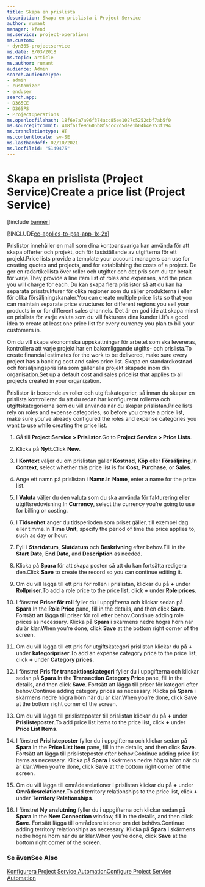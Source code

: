 ```yaml
---
title: Skapa en prislista
description: Skapa en prislista i Project Service
author: rumant
manager: kfend
ms.service: project-operations
ms.custom:
- dyn365-projectservice
ms.date: 8/03/2018
ms.topic: article
ms.author: rumant
audience: Admin
search.audienceType:
- admin
- customizer
- enduser
search.app:
- D365CE
- D365PS
- ProjectOperations
ms.openlocfilehash: 18f6e7a7a96f374acc85ee1027c5252cbf7ab5f0
ms.sourcegitcommit: 418fa1fe9d605b8faccc2d5dee1b04b4e753f194
ms.translationtype: HT
ms.contentlocale: sv-SE
ms.lasthandoff: 02/10/2021
ms.locfileid: "5149475"
---
```

# <a name="create-a-price-list-project-service"></a><span data-ttu-id="916be-103">Skapa en prislista (Project Service)</span><span class="sxs-lookup"><span data-stu-id="916be-103">Create a price list (Project Service)</span></span>

[!include [banner](../includes/psa-now-project-operations.md)]

[!INCLUDE[cc-applies-to-psa-app-1x-2x](../includes/cc-applies-to-psa-app-1x-2x.md)]

<span data-ttu-id="916be-104">Prislistor innehåller en mall som dina kontoansvariga kan använda för att skapa offerter och projekt, och för fastställande av utgifterna för ett projekt.</span><span class="sxs-lookup"><span data-stu-id="916be-104">Price lists provide a template your account managers can use for creating quotes and projects, and for establishing the costs of a project.</span></span> <span data-ttu-id="916be-105">De ger en radartikellista över roller och utgifter och det pris som du tar betalt för varje.</span><span class="sxs-lookup"><span data-stu-id="916be-105">They provide a line item list of roles and expenses, and the price you will charge for each.</span></span> <span data-ttu-id="916be-106">Du kan skapa flera prislistor så att du kan ha separata prisstrukturer för olika regioner som du säljer produkterna i eller för olika försäljningskanaler.</span><span class="sxs-lookup"><span data-stu-id="916be-106">You can create multiple price lists so that you can maintain separate price structures for different regions you sell your products in or for different sales channels.</span></span> <span data-ttu-id="916be-107">Det är en god idé att skapa minst en prislista för varje valuta som du vill fakturera dina kunder i.</span><span class="sxs-lookup"><span data-stu-id="916be-107">It’s a good idea to create at least one price list for every currency you plan to bill your customers in.</span></span>  
  
<span data-ttu-id="916be-108">Om du vill skapa ekonomiska uppskattningar för arbetet som ska levereras, kontrollera att varje projekt har en bakomliggande utgifts- och prislista.</span><span class="sxs-lookup"><span data-stu-id="916be-108">To create financial estimates for the work to be delivered, make sure every project has a backing cost and sales price list.</span></span> <span data-ttu-id="916be-109">Skapa en standardkostnad och försäljningsprislista som gäller alla projekt skapade inom din organisation.</span><span class="sxs-lookup"><span data-stu-id="916be-109">Set up a default cost and sales pricelist that applies to all projects created in your organization.</span></span>  
  
<span data-ttu-id="916be-110">Prislistor är beroende av roller och utgiftskategorier, så innan du skapar en prislista kontrollerar du att du redan har konfigurerat rollerna och utgiftskategorierna som du vill använda när du skapar prislistan.</span><span class="sxs-lookup"><span data-stu-id="916be-110">Price lists rely on roles and expense categories, so before you create a price list, make sure you’ve already configured the roles and expense categories you want to use while creating the price list.</span></span>  
  
1.  <span data-ttu-id="916be-111">Gå till **Project Service > Prislistor**.</span><span class="sxs-lookup"><span data-stu-id="916be-111">Go to **Project Service > Price Lists**.</span></span>  
  
2.  <span data-ttu-id="916be-112">Klicka på **Nytt**.</span><span class="sxs-lookup"><span data-stu-id="916be-112">Click **New**.</span></span>  
  
3.  <span data-ttu-id="916be-113">I **Kontext** väljer du om prislistan gäller **Kostnad**, **Köp** eller **Försäljning**.</span><span class="sxs-lookup"><span data-stu-id="916be-113">In **Context**, select whether this price list is for **Cost**, **Purchase**, or **Sales**.</span></span>  
  
4.  <span data-ttu-id="916be-114">Ange ett namn på prislistan i **Namn**.</span><span class="sxs-lookup"><span data-stu-id="916be-114">In **Name**, enter a name for the price list.</span></span>  
  
5.  <span data-ttu-id="916be-115">I **Valuta** väljer du den valuta som du ska använda för fakturering eller utgiftsredovisning.</span><span class="sxs-lookup"><span data-stu-id="916be-115">In **Currency**, select the currency you’re going to use for billing or costing.</span></span>  
  
6.  <span data-ttu-id="916be-116">I **Tidsenhet** anger du tidsperioden som priset gäller, till exempel dag eller timme.</span><span class="sxs-lookup"><span data-stu-id="916be-116">In **Time Unit**, specify the period of time the price applies to, such as day or hour.</span></span>  
  
7.  <span data-ttu-id="916be-117">Fyll i **Startdatum**, **Slutdatum** och **Beskrivning** efter behov.</span><span class="sxs-lookup"><span data-stu-id="916be-117">Fill in the **Start Date**, **End Date**, and **Description** as needed.</span></span>  
  
8.  <span data-ttu-id="916be-118">Klicka på **Spara** för att skapa posten så att du kan fortsätta redigera den.</span><span class="sxs-lookup"><span data-stu-id="916be-118">Click **Save** to create the record so you can continue editing it.</span></span>  
  
9. <span data-ttu-id="916be-119">Om du vill lägga till ett pris för rollen i prislistan, klickar du på **+** under **Rollpriser**.</span><span class="sxs-lookup"><span data-stu-id="916be-119">To add a role price to the price list, click **+** under **Role prices**.</span></span>  
  
10. <span data-ttu-id="916be-120">I fönstret **Priser för roll** fyller du i uppgifterna och klickar sedan på **Spara**.</span><span class="sxs-lookup"><span data-stu-id="916be-120">In the **Role Price** pane, fill in the details, and then click **Save**.</span></span> <span data-ttu-id="916be-121">Fortsätt att lägga till priser för roll efter behov.</span><span class="sxs-lookup"><span data-stu-id="916be-121">Continue adding role prices as necessary.</span></span> <span data-ttu-id="916be-122">Klicka på **Spara** i skärmens nedre högra hörn när du är klar.</span><span class="sxs-lookup"><span data-stu-id="916be-122">When you’re done, click **Save** at the bottom right corner of the screen.</span></span>  
  
11. <span data-ttu-id="916be-123">Om du vill lägga till ett pris för utgiftskategori prislistan klickar du på **+** under **kategoripriser**.</span><span class="sxs-lookup"><span data-stu-id="916be-123">To add an expense category price to the price list, click **+** under **Category prices**.</span></span>  
  
12. <span data-ttu-id="916be-124">I fönstret **Pris för transaktionskategori** fyller du i uppgifterna och klickar sedan på **Spara**.</span><span class="sxs-lookup"><span data-stu-id="916be-124">In the **Transaction Category Price** pane, fill in the details, and then click **Save**.</span></span> <span data-ttu-id="916be-125">Fortsätt att lägga till priser för kategori efter behov.</span><span class="sxs-lookup"><span data-stu-id="916be-125">Continue adding category prices as necessary.</span></span> <span data-ttu-id="916be-126">Klicka på **Spara** i skärmens nedre högra hörn när du är klar.</span><span class="sxs-lookup"><span data-stu-id="916be-126">When you’re done, click **Save** at the bottom right corner of the screen.</span></span>  
  
13. <span data-ttu-id="916be-127">Om du vill lägga till prislisteposter till prislistan klickar du på **+** under **Prislisteposter**.</span><span class="sxs-lookup"><span data-stu-id="916be-127">To add price list items to the price list, click **+** under **Price List Items**.</span></span>  
  
14. <span data-ttu-id="916be-128">I fönstret **Prislisteposter** fyller du i uppgifterna och klickar sedan på **Spara**.</span><span class="sxs-lookup"><span data-stu-id="916be-128">In the **Price List Item** pane, fill in the details, and then click **Save**.</span></span> <span data-ttu-id="916be-129">Fortsätt att lägga till prislisteposter efter behov.</span><span class="sxs-lookup"><span data-stu-id="916be-129">Continue adding price list items as necessary.</span></span> <span data-ttu-id="916be-130">Klicka på **Spara** i skärmens nedre högra hörn när du är klar.</span><span class="sxs-lookup"><span data-stu-id="916be-130">When you’re done, click **Save** at the bottom right corner of the screen.</span></span>  
  
15. <span data-ttu-id="916be-131">Om du vill lägga till områdesrelationer i prislistan klickar du på **+** under **Områdesrelationer**.</span><span class="sxs-lookup"><span data-stu-id="916be-131">To add territory relationships to the price list, click **+** under **Territory Relationships**.</span></span>  
  
16. <span data-ttu-id="916be-132">I fönstret **Ny anslutning** fyller du i uppgifterna och klickar sedan på **Spara**.</span><span class="sxs-lookup"><span data-stu-id="916be-132">In the **New Connection** window, fill in the details, and then click **Save**.</span></span> <span data-ttu-id="916be-133">Fortsätt lägga till områdesrelationer om det behövs.</span><span class="sxs-lookup"><span data-stu-id="916be-133">Continue adding territory relationships as necessary.</span></span> <span data-ttu-id="916be-134">Klicka på **Spara** i skärmens nedre högra hörn när du är klar.</span><span class="sxs-lookup"><span data-stu-id="916be-134">When you’re done, click **Save** at the bottom right corner of the screen.</span></span>  
  
### <a name="see-also"></a><span data-ttu-id="916be-135">Se även</span><span class="sxs-lookup"><span data-stu-id="916be-135">See Also</span></span>  
 [<span data-ttu-id="916be-136">Konfigurera Project Service Automation</span><span class="sxs-lookup"><span data-stu-id="916be-136">Configure Project Service Automation</span></span>](../psa/configure.md)

